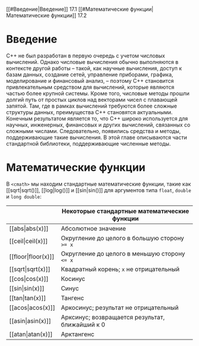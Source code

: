 
[[#Введение|Введение]] 17.1
[[#Математические функции|Математические функции]] 17.2


# Введение

C++ не был разработан в первую очередь с учетом числовых вычислений. Однако числовые вычисления обычно выполняются в контексте другой работы – такой, как научные вычисления, доступ к базам данных, создание сетей, управление приборами, графика, моделирование и финансовый анализ, – поэтому C++ становится привлекательным средством для вычислений, которые являются частью более крупной системы. Кроме того, числовые методы прошли долгий путь от простых циклов над векторами чисел с плавающей запятой. Там, где в рамках вычислений требуются более сложные структуры данных, преимущества C++ становятся актуальными. Конечным результатом является то, что C++ широко используется для научных, инженерных, финансовых и других вычислений, связанных со сложными числами. Следовательно, появились средства и методы, поддерживающие такие вычисления. В этой главе описываются части стандартной библиотеки, поддерживающие численные методы.

# Математические функции

В `<cmath>` мы находим стандартные математические функции, такие как [[sqrt|sqrt()]], [[log|log()]] и [[sin|sin()]] для аргументов типа `float`, `double` и `long double`:

|                     | Некоторые стандартные математические функции    |
| ------------------- | ----------------------------------------------- |
| [[abs\|abs(x)]]     | Абсолютное значение                             |
| [[ceil\|ceil(x)]]   | Округление до целого в большую сторону `>= x`   |
| [[floor\|floor(x)]] | Округление до целого в меньшую сторону `<= x`   |
| [[sqrt\|sqrt(x)]]   | Квадратный корень; `x` не отрицательный         |
| [[cos\|cos(x)]]     | Косинус                                         |
| [[sin\|sin(x)]]     | Синус                                           |
| [[tan\|tan(x)]]     | Тангенс                                         |
| [[acos\|acos(x)]]   | Аркосинус; результат не отрицательный           |
| [[asin\|asin(x)]]   | Арксинус; возвращается результат, ближайший к 0 |
| [[atan\|atan(x)]]   | Арктангенс                                      |

















































